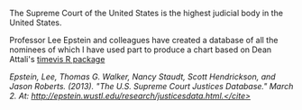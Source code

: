 The Supreme Court of the United States is the highest judicial body in the United States.

Professor Lee Epstein and colleagues have created a database of all the nominees of which I have used part to produce a chart based on Dean Attali's [timevis R package](https://github.com/daattali/timevis)   

 <cite>Epstein, Lee, Thomas G. Walker, Nancy Staudt, Scott Hendrickson, and Jason Roberts. (2013). "The U.S. Supreme Court Justices Database." March 2. At: http://epstein.wustl.edu/research/justicesdata.html.</cite>